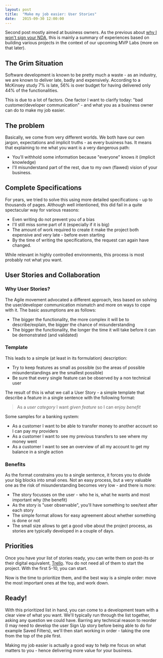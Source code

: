 ```yaml
---
layout: post
title:  "Make my job easier: User Stories"
date:   2015-09-30 12:00:00
---
```


Second post mostly aimed at business owners. As the previous about [why I won't sign your NDA](http://joyouscoding.com/blog/2015/08/12/why-i-wont-sign-your-nda.html), this is mainly a summary of experiences based on building various projects in the context of our upcoming MVP Labs (more on that later).

## The Grim Situation

Software development is known to be pretty much a waste - as an industry, we are known to deliver late, badly and expensively. According to a McKinsey study 7% is late, 56% is over budget for having delivered only 44% of the functionalities.

This is due to a lot of factors. One factor I want to clarify today: "bad customer/developer communication" - and what you as a business owner can do to make my job easier.

## The problem

Basically, we come from very different worlds. We both have our own jargon, expectations and implicit truths - as every business has. It means that explaining to me what you want is a very dangerous path:

* You'll withhold some information because "everyone" knows it (implicit knowledge)
* I'll misunderstand part of the rest, due to my own (flawed) vision of your business.

## Complete Specifications

For years, we tried to solve this using more detailed specifications - up to thousands of pages. Although well intentioned, this did fail in a quite spectacular way for various reasons:

* Even writing do not prevent you of a bias
* I'll still miss some part of it (especially if it is big)
* The amount of work required to create it make the project both expensive and very late - before even starting
* By the time of writing the specifications, the request can again have changed.

While relevant in highly controlled environments, this process is most probably not what you want.

## User Stories and Collaboration

### Why User Stories?

The Agile movement advocated a different approach, less based on solving the user/developer communication mismatch and more on ways to cope with it. The basic assumptions are as follows:

* The bigger the functionality, the more complex it will be to describe/explain, the bigger the chance of misunderstanding
* The bigger the functionality, the longer the time it will take before it can be demonstrated (and validated)

### Template

This leads to a simple (at least in its formulation) description:

* Try to keep features as small as possible (so the areas of possible misunderstandings are the smallest possible)
* Be sure that every single feature can be observed by a non technical user

The result of this is what we call a User Story - a simple template that describe a feature in a single sentence with the following format:

> As a <em>user category</em> I want <em>given feature</em> so I can enjoy <em>benefit</em>

Some samples for a banking system:

* As a customer I want to be able to transfer money to another account so I can pay my providers
* As a customer I want to see my previous transfers to see where my money went
* As a customer I want to see an overview of all my account to get my balance in a single action

### Benefits

As the format constrains you to a single sentence, it forces you to divide your big blocks into small ones. Not an easy process, but a very valuable one as the risk of misunderstanding becomes very low - and there is more:

* The story focusses on the user - who he is, what he wants and most important why (the benefit)
* As the story is "user observable", you'll have something to see/test after each story
* The simple format allows for easy agreement about whether something is done or not
* The small size allows to get a good vibe about the project process, as stories are typically developed in a couple of days.

## Priorities

Once you have your list of stories ready, you can write them on post-its or their digital equivalent, [Trello](trello.com). You do not need all of them to start the project. With the first 5-10, you can start.

Now is the time to prioritize them, and the best way is a simple order: move the most important ones at the top, and work down.

## Ready!

With this prioritized list in hand, you can come to a development team with a clear view of what you want. We'll typically run through the list together, asking any question we could have. Barring any technical reason to reorder (I may need to develop the user Sign Up story before being able to do for example Saved Filters), we'll then start working in order - taking the one from the top of the pile first.

Making my job easier is actually a good way to help me focus on what matters to you - hence delivering more value for your business.
